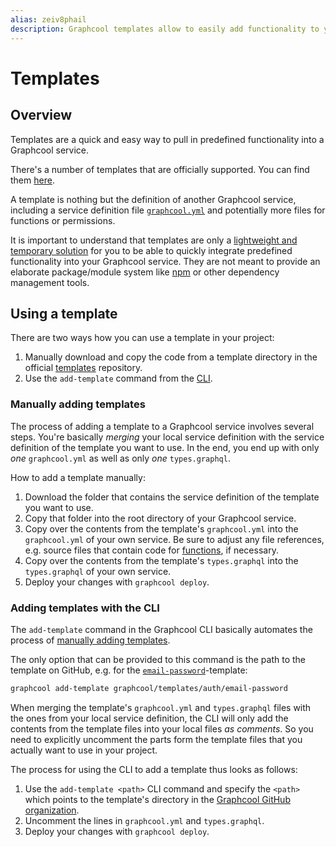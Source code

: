 ```yaml
---
alias: zeiv8phail
description: Graphcool templates allow to easily add functionality to your service.
---
```


# Templates

## Overview

Templates are a quick and easy way to pull in predefined functionality into a Graphcool service.

There's a number of templates that are officially supported. You can find them [here](https://github.com/graphcool/templates).

A template is nothing but the definition of another Graphcool service, including a service definition file [`graphcool.yml`](!alias-foatho8aip) and potentially more files for functions or permissions. 

It is important to understand that templates are only a [lightweight and temporary solution](https://github.com/graphcool/graphcool/issues/720) for you to be able to quickly integrate predefined functionality into your Graphcool service. They are not meant to provide an elaborate package/module system like [npm](https://www.npmjs.com/) or other dependency management tools.


## Using a template

There are two ways how you can use a template in your project:

1. Manually download and copy the code from a template directory in the official [templates](https://github.com/graphcool/templates) repository. 
2. Use the `add-template` command from the [CLI](!alias-zboghez5go).


### Manually adding templates

The process of adding a template to a Graphcool service involves several steps. You're basically _merging_ your local service definition with the service definition of the template you want to use. In the end, you end up with only _one_ `graphcool.yml` as well as only _one_ `types.graphql`.

How to add a template manually:

1. Download the folder that contains the service definition of the template you want to use.
2. Copy that folder into the root directory of your Graphcool service.
3. Copy over the contents from the template's `graphcool.yml` into the `graphcool.yml` of your own service. Be sure to adjust any file references, e.g. source files that contain code for [functions](!alias-aiw4aimie9), if necessary.
4. Copy over the contents from the template's `types.graphql` into the `types.graphql` of your own service. 
5. Deploy your changes with `graphcool deploy`.


### Adding templates with the CLI

The `add-template` command in the Graphcool CLI basically automates the process of [manually adding templates](#manually-adding-templates). 

The only option that can be provided to this command is the path to the template on GitHub, e.g. for the [`email-password`](https://github.com/graphcool/modules)-template:

```sh
graphcool add-template graphcool/templates/auth/email-password
```

When merging the template's `graphcool.yml` and `types.graphql` files with the ones from your local service definition, the CLI will only add the contents from the template files into your local files _as comments_. So you need to explicitly uncomment the parts form the template files that you actually want to use in your project.

The process for using the CLI to add a template thus looks as follows:

1. Use the `add-template <path>` CLI command and specify the `<path>` which points to the template's directory in the [Graphcool GitHub organization](https://github.com/graphcool).
2. Uncomment the lines in `graphcool.yml` and `types.graphql`.
5. Deploy your changes with `graphcool deploy`.

